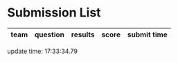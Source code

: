# Submission List
team    | question  | results  | score | submit time
------|-----:|-----:| ----:|-----


update time: 17:33:34.79 
